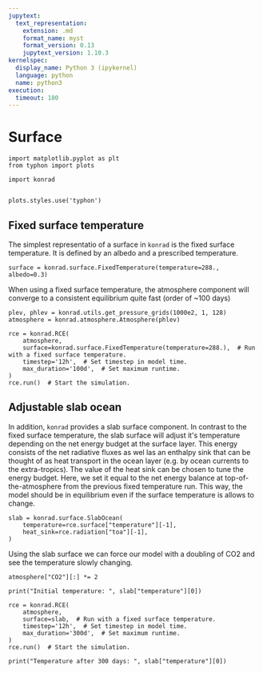```yaml
---
jupytext:
  text_representation:
    extension: .md
    format_name: myst
    format_version: 0.13
    jupytext_version: 1.10.3
kernelspec:
  display_name: Python 3 (ipykernel)
  language: python
  name: python3
execution:
  timeout: 180
---
```


# Surface

```{code-cell} ipython3
import matplotlib.pyplot as plt
from typhon import plots

import konrad


plots.styles.use('typhon')
```

## Fixed surface temperature

The simplest representatio of a surface in `konrad` is the fixed surface temperature.
It is defined by an albedo and a prescribed temperature.

```{code-cell} ipython3
surface = konrad.surface.FixedTemperature(temperature=288., albedo=0.3)
```

When using a fixed surface temperature, the atmosphere component will converge to a consistent equilibrium quite fast (order of ~100 days)

```{code-cell} ipython3
plev, phlev = konrad.utils.get_pressure_grids(1000e2, 1, 128)
atmosphere = konrad.atmosphere.Atmosphere(phlev)

rce = konrad.RCE(
    atmosphere,
    surface=konrad.surface.FixedTemperature(temperature=288.),  # Run with a fixed surface temperature.
    timestep='12h',  # Set timestep in model time.
    max_duration='100d',  # Set maximum runtime.
)
rce.run()  # Start the simulation.
```

## Adjustable slab ocean

In addition, `konrad` provides a slab surface component. In contrast to the fixed surface temperature, the slab surface will adjust it's temperature depending on the net energy budget at the surface layer.
This energy consists of the net radiative fluxes as wel las an enthalpy sink that can be thought of as heat transport in the ocean layer (e.g. by ocean currents to the extra-tropics).
The value of the heat sink can be chosen to tune the energy budget. Here, we set it equal to the net energy balance at top-of-the-atmosphere from the previous fixed temperature run. This way, the model should be in equilibrium even if the surface temperature is allows to change.

```{code-cell} ipython3
slab = konrad.surface.SlabOcean(
    temperature=rce.surface["temperature"][-1],
    heat_sink=rce.radiation["toa"][-1],
)
```

Using the slab surface we can force our model with a doubling of CO2 and see the temperature slowly changing.

```{code-cell} ipython3
atmosphere["CO2"][:] *= 2

print("Initial temperature: ", slab["temperature"][0])

rce = konrad.RCE(
    atmosphere,
    surface=slab,  # Run with a fixed surface temperature.
    timestep='12h',  # Set timestep in model time.
    max_duration='300d',  # Set maximum runtime.
)
rce.run()  # Start the simulation.

print("Temperature after 300 days: ", slab["temperature"][0])
```
